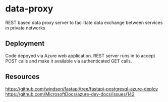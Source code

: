 # data-proxy

REST based data proxy server to facilitate data exchange between services in private networks

## Deployment

Code depoyed via Azure web application. REST server runs in to accept POST calls and make it available via authenticated GET calls.

## Resources

https://github.com/windson/fastapi/tree/fastapi-postgresql-azure-deploy
https://github.com/MicrosoftDocs/azure-dev-docs/issues/142